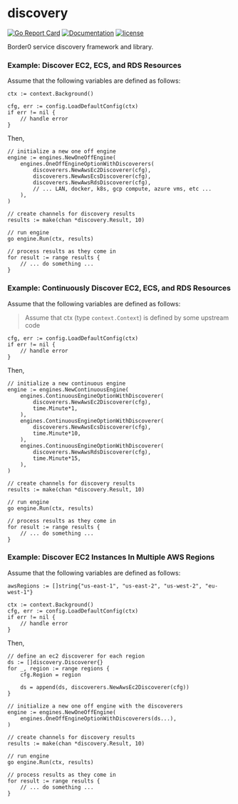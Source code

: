 # discovery

[![Go Report Card](https://goreportcard.com/badge/github.com/borderzero/discovery)](https://goreportcard.com/report/github.com/borderzero/discovery)
[![Documentation](https://godoc.org/github.com/borderzero/discovery?status.svg)](https://godoc.org/github.com/borderzero/discovery)
[![license](https://img.shields.io/github/license/borderzero/discovery.svg)](https://github.com/borderzero/discovery/blob/master/LICENSE)

Border0 service discovery framework and library.

### Example: Discover EC2, ECS, and RDS Resources

Assume that the following variables are defined as follows:

```
ctx := context.Background()

cfg, err := config.LoadDefaultConfig(ctx)
if err != nil {
	// handle error
}
```

Then,

```
// initialize a new one off engine
engine := engines.NewOneOffEngine(
	engines.OneOffEngineOptionWithDiscoverers(
		discoverers.NewAwsEc2Discoverer(cfg),
		discoverers.NewAwsEcsDiscoverer(cfg),
		discoverers.NewAwsRdsDiscoverer(cfg),
		// ... LAN, docker, k8s, gcp compute, azure vms, etc ...
	),
)

// create channels for discovery results
results := make(chan *discovery.Result, 10)

// run engine
go engine.Run(ctx, results)

// process results as they come in
for result := range results {
	// ... do something ...
}
```

### Example: Continuously Discover EC2, ECS, and RDS Resources

Assume that the following variables are defined as follows:

> Assume that ctx (type `context.Context`) is defined by some upstream code

```
cfg, err := config.LoadDefaultConfig(ctx)
if err != nil {
	// handle error
}
```

Then,

```
// initialize a new continuous engine
engine := engines.NewContinuousEngine(
	engines.ContinuousEngineOptionWithDiscoverer(
		discoverers.NewAwsEc2Discoverer(cfg),
		time.Minute*1,
	),
	engines.ContinuousEngineOptionWithDiscoverer(
		discoverers.NewAwsEcsDiscoverer(cfg),
		time.Minute*10,
	),
	engines.ContinuousEngineOptionWithDiscoverer(
		discoverers.NewAwsRdsDiscoverer(cfg),
		time.Minute*15,
	),
)

// create channels for discovery results
results := make(chan *discovery.Result, 10)

// run engine
go engine.Run(ctx, results)

// process results as they come in
for result := range results {
	// ... do something ...
}
```

### Example: Discover EC2 Instances In Multiple AWS Regions

Assume that the following variables are defined as follows:

```
awsRegions := []string{"us-east-1", "us-east-2", "us-west-2", "eu-west-1"}

ctx := context.Background()
cfg, err := config.LoadDefaultConfig(ctx)
if err != nil {
	// handle error
}
```

Then,

```
// define an ec2 discoverer for each region
ds := []discovery.Discoverer{}
for _, region := range regions {
	cfg.Region = region

	ds = append(ds, discoverers.NewAwsEc2Discoverer(cfg))
}

// initialize a new one off engine with the discoverers
engine := engines.NewOneOffEngine(
	engines.OneOffEngineOptionWithDiscoverers(ds...),
)

// create channels for discovery results
results := make(chan *discovery.Result, 10)

// run engine
go engine.Run(ctx, results)

// process results as they come in
for result := range results {
	// ... do something ...
}
```


